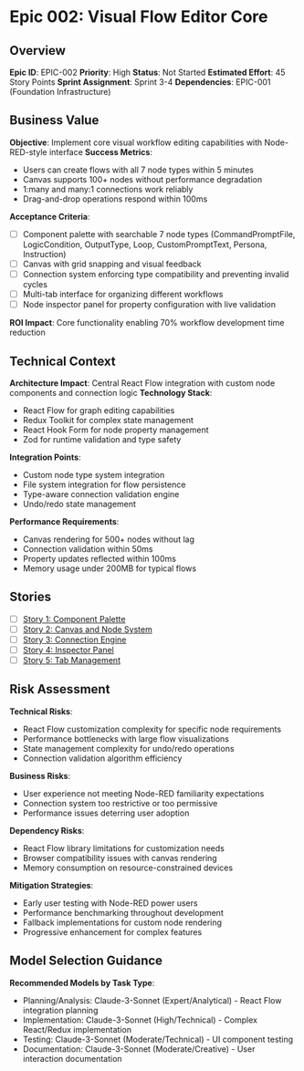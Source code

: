 # Epic 002: Visual Flow Editor Core

## Overview

**Epic ID**: EPIC-002
**Priority**: High
**Status**: Not Started
**Estimated Effort**: 45 Story Points
**Sprint Assignment**: Sprint 3-4
**Dependencies**: EPIC-001 (Foundation Infrastructure)

## Business Value

**Objective**: Implement core visual workflow editing capabilities with Node-RED-style interface
**Success Metrics**: 
- Users can create flows with all 7 node types within 5 minutes
- Canvas supports 100+ nodes without performance degradation
- 1:many and many:1 connections work reliably
- Drag-and-drop operations respond within 100ms

**Acceptance Criteria**: 
- [ ] Component palette with searchable 7 node types (CommandPromptFile, LogicCondition, OutputType, Loop, CustomPromptText, Persona, Instruction)
- [ ] Canvas with grid snapping and visual feedback
- [ ] Connection system enforcing type compatibility and preventing invalid cycles
- [ ] Multi-tab interface for organizing different workflows
- [ ] Node inspector panel for property configuration with live validation

**ROI Impact**: Core functionality enabling 70% workflow development time reduction

## Technical Context

**Architecture Impact**: Central React Flow integration with custom node components and connection logic
**Technology Stack**: 
- React Flow for graph editing capabilities
- Redux Toolkit for complex state management
- React Hook Form for node property management
- Zod for runtime validation and type safety

**Integration Points**: 
- Custom node type system integration
- File system integration for flow persistence
- Type-aware connection validation engine
- Undo/redo state management

**Performance Requirements**: 
- Canvas rendering for 500+ nodes without lag
- Connection validation within 50ms
- Property updates reflected within 100ms
- Memory usage under 200MB for typical flows

## Stories

- [ ] [Story 1: Component Palette](story-001-palette/README.md)
- [ ] [Story 2: Canvas and Node System](story-002-canvas/README.md)
- [ ] [Story 3: Connection Engine](story-003-connections/README.md)
- [ ] [Story 4: Inspector Panel](story-004-inspector/README.md)
- [ ] [Story 5: Tab Management](story-005-tabs/README.md)

## Risk Assessment

**Technical Risks**: 
- React Flow customization complexity for specific node requirements
- Performance bottlenecks with large flow visualizations
- State management complexity for undo/redo operations
- Connection validation algorithm efficiency

**Business Risks**: 
- User experience not meeting Node-RED familiarity expectations
- Connection system too restrictive or too permissive
- Performance issues deterring user adoption

**Dependency Risks**: 
- React Flow library limitations for customization needs
- Browser compatibility issues with canvas rendering
- Memory consumption on resource-constrained devices

**Mitigation Strategies**:
- Early user testing with Node-RED power users
- Performance benchmarking throughout development
- Fallback implementations for custom node rendering
- Progressive enhancement for complex features

## Model Selection Guidance

**Recommended Models by Task Type**:

- Planning/Analysis: Claude-3-Sonnet (Expert/Analytical) - React Flow integration planning
- Implementation: Claude-3-Sonnet (High/Technical) - Complex React/Redux implementation
- Testing: Claude-3-Sonnet (Moderate/Technical) - UI component testing
- Documentation: Claude-3-Sonnet (Moderate/Creative) - User interaction documentation